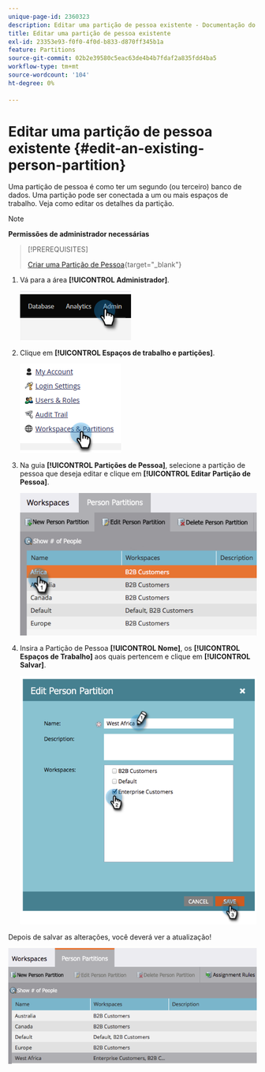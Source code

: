 ```yaml
---
unique-page-id: 2360323
description: Editar uma partição de pessoa existente - Documentação do Marketo - Documentação do produto
title: Editar uma partição de pessoa existente
exl-id: 23353e93-f0f0-4f0d-b833-d870ff345b1a
feature: Partitions
source-git-commit: 02b2e39580c5eac63de4b4b7fdaf2a835fdd4ba5
workflow-type: tm+mt
source-wordcount: '104'
ht-degree: 0%

---
```


# Editar uma partição de pessoa existente {#edit-an-existing-person-partition}

Uma partição de pessoa é como ter um segundo (ou terceiro) banco de dados. Uma partição pode ser conectada a um ou mais espaços de trabalho. Veja como editar os detalhes da partição.

>[!NOTE]
>
>**Permissões de administrador necessárias**

>[!PREREQUISITES]
>
>[Criar uma Partição de Pessoa](/help/marketo/product-docs/administration/workspaces-and-person-partitions/create-a-person-partition.md){target="_blank"}

1. Vá para a área **[!UICONTROL Administrador]**.

   ![](assets/edit-an-existing-person-partition-1.png)

1. Clique em **[!UICONTROL Espaços de trabalho e partições]**.

   ![](assets/edit-an-existing-person-partition-2.png)

1. Na guia **[!UICONTROL Partições de Pessoa]**, selecione a partição de pessoa que deseja editar e clique em **[!UICONTROL Editar Partição de Pessoa]**.

   ![](assets/edit-an-existing-person-partition-3.png)

1. Insira a Partição de Pessoa **[!UICONTROL Nome]**, os **[!UICONTROL Espaços de Trabalho]** aos quais pertencem e clique em **[!UICONTROL Salvar]**.

   ![](assets/edit-an-existing-person-partition-4.png)

Depois de salvar as alterações, você deverá ver a atualização!

![](assets/edit-an-existing-person-partition-5.png)
